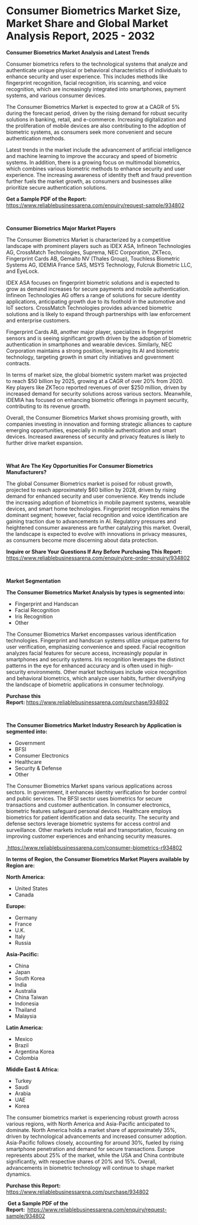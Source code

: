 <p><h1>Consumer Biometrics Market Size, Market Share and Global Market Analysis Report, 2025 - 2032</h1></p><p><strong>Consumer Biometrics Market Analysis and Latest Trends</strong></p>
<p><p>Consumer biometrics refers to the technological systems that analyze and authenticate unique physical or behavioral characteristics of individuals to enhance security and user experience. This includes methods like fingerprint recognition, facial recognition, iris scanning, and voice recognition, which are increasingly integrated into smartphones, payment systems, and various consumer devices.</p><p>The Consumer Biometrics Market is expected to grow at a CAGR of 5% during the forecast period, driven by the rising demand for robust security solutions in banking, retail, and e-commerce. Increasing digitalization and the proliferation of mobile devices are also contributing to the adoption of biometric systems, as consumers seek more convenient and secure authentication methods.</p><p>Latest trends in the market include the advancement of artificial intelligence and machine learning to improve the accuracy and speed of biometric systems. In addition, there is a growing focus on multimodal biometrics, which combines various biometric methods to enhance security and user experience. The increasing awareness of identity theft and fraud prevention further fuels the market growth, as consumers and businesses alike prioritize secure authentication solutions.</p></p>
<p><strong>Get a Sample PDF of the Report:&nbsp;</strong> <a href="https://www.reliablebusinessarena.com/enquiry/request-sample/934802?utm_campaign=3438&utm_medium=2&utm_source=Github&utm_content=ia&utm_term=18042025&utm_id=consumer-biometrics">https://www.reliablebusinessarena.com/enquiry/request-sample/934802</a></p>
<p>&nbsp;</p>
<p><strong>Consumer Biometrics Major Market Players</strong></p>
<p><p>The Consumer Biometrics Market is characterized by a competitive landscape with prominent players such as IDEX ASA, Infineon Technologies AG, CrossMatch Technologies, Suprema, NEC Corporation, ZKTeco, Fingerprint Cards AB, Gemalto NV (Thales Group), Touchless Biometric Systems AG, IDEMIA France SAS, MSYS Technology, Fulcruk Biometric LLC, and EyeLock. </p><p>IDEX ASA focuses on fingerprint biometric solutions and is expected to grow as demand increases for secure payments and mobile authentication. Infineon Technologies AG offers a range of solutions for secure identity applications, anticipating growth due to its foothold in the automotive and IoT sectors. CrossMatch Technologies provides advanced biometric solutions and is likely to expand through partnerships with law enforcement and enterprise customers.</p><p>Fingerprint Cards AB, another major player, specializes in fingerprint sensors and is seeing significant growth driven by the adoption of biometric authentication in smartphones and wearable devices. Similarly, NEC Corporation maintains a strong position, leveraging its AI and biometric technology, targeting growth in smart city initiatives and government contracts.</p><p>In terms of market size, the global biometric system market was projected to reach $50 billion by 2025, growing at a CAGR of over 20% from 2020. Key players like ZKTeco reported revenues of over $250 million, driven by increased demand for security solutions across various sectors. Meanwhile, IDEMIA has focused on enhancing biometric offerings in payment security, contributing to its revenue growth.</p><p>Overall, the Consumer Biometrics Market shows promising growth, with companies investing in innovation and forming strategic alliances to capture emerging opportunities, especially in mobile authentication and smart devices. Increased awareness of security and privacy features is likely to further drive market expansion.</p></p>
<p>&nbsp;</p>
<p><strong>What Are The Key Opportunities For Consumer Biometrics Manufacturers?</strong></p>
<p><p>The global Consumer Biometrics market is poised for robust growth, projected to reach approximately $60 billion by 2028, driven by rising demand for enhanced security and user convenience. Key trends include the increasing adoption of biometrics in mobile payment systems, wearable devices, and smart home technologies. Fingerprint recognition remains the dominant segment; however, facial recognition and voice identification are gaining traction due to advancements in AI. Regulatory pressures and heightened consumer awareness are further catalyzing this market. Overall, the landscape is expected to evolve with innovations in privacy measures, as consumers become more discerning about data protection.</p></p>
<p><strong>Inquire or Share Your Questions If Any Before Purchasing This Report:</strong> <a href="https://www.reliablebusinessarena.com/enquiry/pre-order-enquiry/934802?utm_campaign=3438&utm_medium=2&utm_source=Github&utm_content=ia&utm_term=18042025&utm_id=consumer-biometrics">https://www.reliablebusinessarena.com/enquiry/pre-order-enquiry/934802</a></p>
<p>&nbsp;</p>
<p><strong>Market Segmentation</strong></p>
<p><strong>The Consumer Biometrics Market Analysis by types is segmented into:</strong></p>
<p><ul><li>Fingerprint and Handscan</li><li>Facial Recognition</li><li>Iris Recognition</li><li>Other</li></ul></p>
<p><p>The Consumer Biometrics Market encompasses various identification technologies. Fingerprint and handscan systems utilize unique patterns for user verification, emphasizing convenience and speed. Facial recognition analyzes facial features for secure access, increasingly popular in smartphones and security systems. Iris recognition leverages the distinct patterns in the eye for enhanced accuracy and is often used in high-security environments. Other market techniques include voice recognition and behavioral biometrics, which analyze user habits, further diversifying the landscape of biometric applications in consumer technology.</p></p>
<p><strong>Purchase this Report:&nbsp;</strong><a href="https://www.reliablebusinessarena.com/purchase/934802?utm_campaign=3438&utm_medium=2&utm_source=Github&utm_content=ia&utm_term=18042025&utm_id=consumer-biometrics">https://www.reliablebusinessarena.com/purchase/934802</a></p>
<p>&nbsp;</p>
<p><strong>The Consumer Biometrics Market Industry Research by Application is segmented into:</strong></p>
<p><ul><li>Government</li><li>BFSI</li><li>Consumer Electronics</li><li>Healthcare</li><li>Security & Defense</li><li>Other</li></ul></p>
<p><p>The Consumer Biometrics Market spans various applications across sectors. In government, it enhances identity verification for border control and public services. The BFSI sector uses biometrics for secure transactions and customer authentication. In consumer electronics, biometric features safeguard personal devices. Healthcare employs biometrics for patient identification and data security. The security and defense sectors leverage biometric systems for access control and surveillance. Other markets include retail and transportation, focusing on improving customer experiences and enhancing security measures.</p></p>
<p><a href="https://www.reliablebusinessarena.com/consumer-biometrics-r934802?utm_campaign=3438&utm_medium=2&utm_source=Github&utm_content=ia&utm_term=18042025&utm_id=consumer-biometrics">&nbsp;https://www.reliablebusinessarena.com/consumer-biometrics-r934802</a></p>
<p><strong>In terms of Region, the Consumer Biometrics Market Players available by Region are:</strong></p>
<p>
    <p> <strong> North America: </strong>
        <ul>
            <li>United States</li>
            <li>Canada</li>
        </ul>
        </p> 
    <p> <strong> Europe: </strong>
        <ul>
            <li>Germany</li>
            <li>France</li>
            <li>U.K.</li>
            <li>Italy</li>
            <li>Russia</li>
        </ul>
        </p> 
    <p> <strong> Asia-Pacific: </strong>
        <ul>
            <li>China</li>
            <li>Japan</li>
            <li>South Korea</li>
            <li>India</li>
            <li>Australia</li>
            <li>China Taiwan</li>
            <li>Indonesia</li>
            <li>Thailand</li>
            <li>Malaysia</li>
        </ul>
        </p> 
    <p> <strong> Latin America: </strong>
        <ul>
            <li>Mexico</li>
            <li>Brazil</li>
            <li>Argentina Korea</li>
            <li>Colombia</li>
        </ul>
        </p> 
    <p> <strong> Middle East & Africa: </strong>
        <ul>
            <li>Turkey</li>
            <li>Saudi</li>
            <li>Arabia</li>
            <li>UAE</li>
            <li>Korea</li>
        </ul>
    </p>
    </p>
<p><p>The consumer biometrics market is experiencing robust growth across various regions, with North America and Asia-Pacific anticipated to dominate. North America holds a market share of approximately 35%, driven by technological advancements and increased consumer adoption. Asia-Pacific follows closely, accounting for around 30%, fueled by rising smartphone penetration and demand for secure transactions. Europe represents about 25% of the market, while the USA and China contribute significantly, with respective shares of 20% and 15%. Overall, advancements in biometric technology will continue to shape market dynamics.</p></p>
<p><strong>Purchase this Report: </strong><a href="https://www.reliablebusinessarena.com/purchase/934802?utm_campaign=3438&utm_medium=2&utm_source=Github&utm_content=ia&utm_term=18042025&utm_id=consumer-biometrics">https://www.reliablebusinessarena.com/purchase/934802</a></p>
<p>&nbsp;<strong>Get a Sample PDF of the Report:&nbsp;&nbsp;</strong><a href="https://www.reliablebusinessarena.com/enquiry/request-sample/934802?utm_campaign=3438&utm_medium=2&utm_source=Github&utm_content=ia&utm_term=18042025&utm_id=consumer-biometrics">https://www.reliablebusinessarena.com/enquiry/request-sample/934802</a></p>
<p><strong></strong></p>
<p><p></p><p></p><p></p></p>